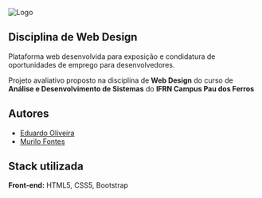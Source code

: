 ![Logo](https://i.imgur.com/119Xqyu.png)

## Disciplina de Web Design
Plataforma web desenvolvida para exposição e condidatura de oportunidades de emprego para desenvolvedores.

Projeto avaliativo proposto na disciplina de **Web Design** do curso de **Análise e Desenvolvimento de Sistemas** do **IFRN Campus Pau dos Ferros**

## Autores

- [Eduardo Oliveira](https://github.com/oDudu23)
- [Murilo Fontes](https://github.com/murlokfs)


## Stack utilizada
**Front-end:** HTML5, CSS5, Bootstrap
